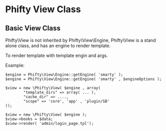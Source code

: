 

# Phifty View Class

## Basic View Class

Phifty\View is not inherited by Phifty\View\Engine, Phifty\View is a stand
alone class, and has an engine to render template.

To render template with template engin and args.

Example:

    $engine = Phifty\View\Engine::getEngine( 'smarty' );
    $engine = Phifty\View\Engine::getEngine( 'smarty' , $engineOptions );

    $view = new \Phifty\View( $engine , array( 
            "template_dirs" => array( ... ),
            "cache_dir" => ....,
            "scope" => 'core', 'app' , 'plugin/SB'
    ));

    $view = new \Phifty\View( $engine );
    $view->books = $data;
    $view->render( 'admin/login_page.tpl');




